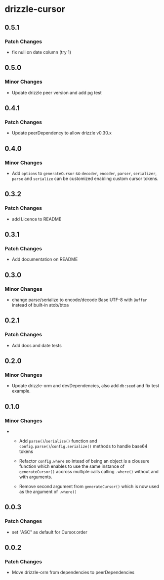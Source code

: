 # drizzle-cursor

## 0.5.1

### Patch Changes

- fix null on date column (try 1)

## 0.5.0

### Minor Changes

- Update drizzle peer version and add pg test

## 0.4.1

### Patch Changes

- Update peerDependency to allow drizzle v0.30.x

## 0.4.0

### Minor Changes

- Add `options` to `generateCursor` so `decoder`, `encoder`, `parser`, `serializer`, `parse` and `serialize` can be customized enabling custom cursor tokens.

## 0.3.2

### Patch Changes

- add Licence to README

## 0.3.1

### Patch Changes

- Add documentation on README

## 0.3.0

### Minor Changes

- change parse/serialize to encode/decode Base UTF-8 with `Buffer` instead of built-in atob/btoa

## 0.2.1

### Patch Changes

- Add docs and date tests

## 0.2.0

### Minor Changes

- Update drizzle-orm and devDependencies, also add `db:seed` and fix test example.

## 0.1.0

### Minor Changes

- - Add `parse()`/`serialize()` function and `config.parse()`/`config.serialize()` methods to handle base64 tokens

  - Refactor `config.where` so intead of being an object is a clousure function which enables to use the same instance of `generateCursor()` accross multiple calls calling `.where()` without and with arguments.
  - Remove second argument from `generateCursor()` which is now used as the argument of `.where()`

## 0.0.3

### Patch Changes

- set "ASC" as default for Cursor.order

## 0.0.2

### Patch Changes

- Move drizzle-orm from dependencies to peerDependencies
